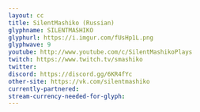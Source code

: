 ```yaml
---
layout: cc
title: SilentMashiko (Russian)
glyphname: SILENTMASHIKO
glyphurl: https://i.imgur.com/fUsHp1L.png
glyphwave: 9
youtube: http://www.youtube.com/c/SilentMashikoPlays
twitch: https://www.twitch.tv/smashiko
twitter: 
discord: https://discord.gg/6KR4fYc
other-site: https://vk.com/silentmashiko
currently-partnered: 
stream-currency-needed-for-glyph: 
---
```


